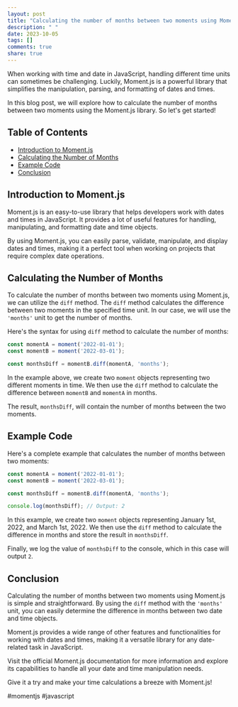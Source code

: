 ```yaml
---
layout: post
title: "Calculating the number of months between two moments using Moment.js"
description: " "
date: 2023-10-05
tags: []
comments: true
share: true
---
```


When working with time and date in JavaScript, handling different time units can sometimes be challenging. Luckily, Moment.js is a powerful library that simplifies the manipulation, parsing, and formatting of dates and times.

In this blog post, we will explore how to calculate the number of months between two moments using the Moment.js library. So let's get started!

## Table of Contents
- [Introduction to Moment.js](#introduction-to-momentjs)
- [Calculating the Number of Months](#calculating-the-number-of-months)
- [Example Code](#example-code)
- [Conclusion](#conclusion)

## Introduction to Moment.js

Moment.js is an easy-to-use library that helps developers work with dates and times in JavaScript. It provides a lot of useful features for handling, manipulating, and formatting date and time objects.

By using Moment.js, you can easily parse, validate, manipulate, and display dates and times, making it a perfect tool when working on projects that require complex date operations.

## Calculating the Number of Months

To calculate the number of months between two moments using Moment.js, we can utilize the `diff` method. The `diff` method calculates the difference between two moments in the specified time unit. In our case, we will use the `'months'` unit to get the number of months.

Here's the syntax for using `diff` method to calculate the number of months:

```javascript
const momentA = moment('2022-01-01');
const momentB = moment('2022-03-01');

const monthsDiff = momentB.diff(momentA, 'months');
```

In the example above, we create two `moment` objects representing two different moments in time. We then use the `diff` method to calculate the difference between `momentB` and `momentA` in months.

The result, `monthsDiff`, will contain the number of months between the two moments.

## Example Code

Here's a complete example that calculates the number of months between two moments:

```javascript
const momentA = moment('2022-01-01');
const momentB = moment('2022-03-01');

const monthsDiff = momentB.diff(momentA, 'months');

console.log(monthsDiff); // Output: 2
```

In this example, we create two `moment` objects representing January 1st, 2022, and March 1st, 2022. We then use the `diff` method to calculate the difference in months and store the result in `monthsDiff`.

Finally, we log the value of `monthsDiff` to the console, which in this case will output `2`.

## Conclusion

Calculating the number of months between two moments using Moment.js is simple and straightforward. By using the `diff` method with the `'months'` unit, you can easily determine the difference in months between two date and time objects.

Moment.js provides a wide range of other features and functionalities for working with dates and times, making it a versatile library for any date-related task in JavaScript.

Visit the official Moment.js documentation for more information and explore its capabilities to handle all your date and time manipulation needs.

Give it a try and make your time calculations a breeze with Moment.js!

#momentjs #javascript